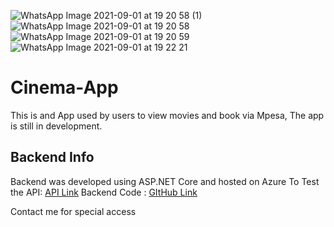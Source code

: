 ![WhatsApp Image 2021-09-01 at 19 20 58 (1)](https://user-images.githubusercontent.com/25976825/131790720-660b1780-105a-469c-a7b2-0fbfbba285a9.jpeg)
![WhatsApp Image 2021-09-01 at 19 20 58](https://user-images.githubusercontent.com/25976825/131790723-9136f39b-4c7c-4c82-aa70-1f4022bc9484.jpeg)
![WhatsApp Image 2021-09-01 at 19 20 59](https://user-images.githubusercontent.com/25976825/131790724-f790f880-b1b0-4f90-abbf-7ad7fb5c16ac.jpeg)
![WhatsApp Image 2021-09-01 at 19 22 21](https://user-images.githubusercontent.com/25976825/131790727-be79682e-dcab-4345-9bc8-3003cea98f84.jpeg)
# Cinema-App
This is and App used by users to view movies and book via Mpesa,
The app is still in development.

## Backend Info
Backend was developed using ASP.NET Core and hosted on Azure
To Test the API: [API Link](https://moviessystem.azurewebsites.net/index.html)
Backend Code : [GItHub Link](https://github.com/shimuli/Movies-API/tree/main/moviesApi)

Contact me for special access
